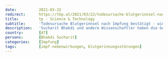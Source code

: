 ```yaml
---
date:          2021-03-22
redirect:      https://tkp.at/2021/03/22/todesursache-blutgerinnsel-nach-impfung-bestaetigt-wie-vorhergesagt-von-sucharit-bhakdi/
title:         tp - Science & Technology
subtitle:      'Todesursache Blutgerinnsel nach Impfung bestätigt - wie vorhergesagt von Sucharit Bhakdi'
description:   'Sucharit Bhakdi und andere Wissenschaftler haben die Gefahr von Blutgerinnseln durch die derzeit verwendeten Impfstoffe ganz klar vorhergesagt. Zuerst abgeleugnet, blieb nun zumindest beim AstraZeneca Präparat nichts mehr übrig als diese Ursache für Todesfälle und Nebenwirkungen zu bestätigen. Nun auch dank einer Untersuchung durch die Unimeidzin Greifswald. Der NDR schreibt dazu auf seiner Webseite: „Wie …'
country:       [AT]
persons:       [Bhakdi Sucharit]
categories:    [Impfung]
tags:          [impf-nebenwirkungen, blutgerinnungsstörungen]
---
```

